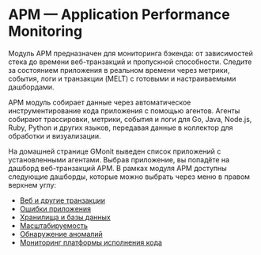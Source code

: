# APM — Application Performance Monitoring

Модуль APM предназначен для мониторинга бэкенда: от зависимостей стека до времени веб-транзакций и пропускной способности. Следите за состоянием приложения в реальном времени через метрики, события, логи и транзакции (MELT) с готовыми и настраиваемыми дашбордами.

APM модуль собирает данные через автоматическое инструментирование кода приложения с помощью агентов. Агенты собирают трассировки, метрики, события и логи для Go, Java, Node.js, Ruby, Python и других языков, передавая данные в коллектор для обработки и визуализации.

На домашней странице GMonit выведен список приложений с установленными агентами. Выбрав приложение, вы попадёте на дашборд веб-транзакций APM. В рамках модуля APM доступны следующие дашборды, которые можно выбрать через меню в правом верхнем углу:

- [Веб и другие транзакции](./APM/transactions.md)
- [Ошибки приложения](./APM/errors.md)
- [Хранилища и базы данных](./APM/datastores.md)
- [Масштабируемость](./APM/scalability.md)
- [Обнаружение аномалий](./APM/anomaly_detection.md)
- [Мониторинг платформы исполнения кода](./APM/platform.md)
